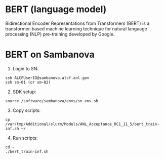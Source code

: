 # BERT (language model)

Bidirectional Encoder Representations from Transformers (BERT) is a transformer-based machine learning technique for natural language processing (NLP) pre-training developed by Google.

# BERT on Sambanova


1. Login to SN:  
```
ssh ALCFUserID@sambanova.alcf.anl.gov 
ssh sm-01 (or sm-02)
```

2. SDK setup:  
```
source /software/sambanova/envs/sn_env.sh
```

3. Copy scripts:  
```
cp /var/tmp/Additional/slurm/Models/ANL_Acceptance_RC1_11_5/bert_train-inf.sh ~/
```

4. Run scripts:  
```
cd ~
./bert_train-inf.sh
```
